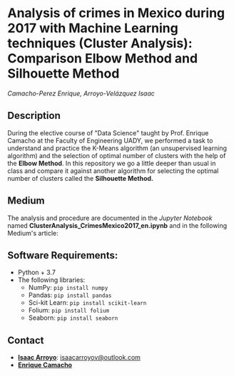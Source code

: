 # Analysis of crimes in Mexico during 2017 with Machine Learning techniques (Cluster Analysis): Comparison Elbow Method and Silhouette Method
_Camacho-Perez Enrique, Arroyo-Velázquez Isaac_

## Description
During the elective course of "Data Science" taught by Prof. Enrique Camacho at the Faculty of Engineering UADY, we performed a task to understand and practice the K-Means algorithm (an unsupervised learning algorithm) and the selection of optimal number of clusters with the help of the **Elbow Method**. In this repository we go a little deeper than usual in class and compare it against another algorithm for selecting the optimal number of clusters called the **Silhouette Method.**

## Medium
The analysis and procedure are documented in the _Jupyter Notebook_ named **ClusterAnalysis_CrimesMexico2017_en.ipynb** and in the following Medium's article:


## Software Requirements:
* Python + 3.7
* The following libraries:
  * NumPy: `pip install numpy`
  * Pandas: `pip install pandas`
  * Sci-kit Learn: `pip install scikit-learn`
  * Folium: `pip install folium`
  * Seaborn: `pip install seaborn`

## Contact
* [**Isaac Arroyo**](https://www.linkedin.com/in/isaac-arroyo/): isaacarroyov@outlook.com
* [**Enrique Camacho**](https://www.linkedin.com/in/ekamacho/)
